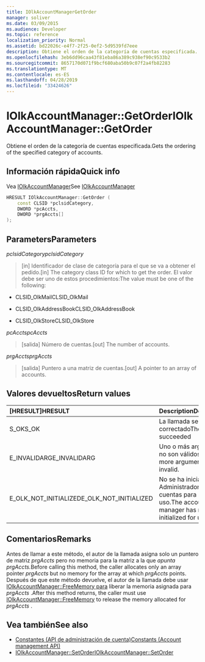 ```yaml
---
title: IOlkAccountManagerGetOrder
manager: soliver
ms.date: 03/09/2015
ms.audience: Developer
ms.topic: reference
localization_priority: Normal
ms.assetid: bd22026c-e4f7-2f25-0ef2-5d9539fd7eee
description: Obtiene el orden de la categoría de cuentas especificada.
ms.openlocfilehash: 3eb6dd96caa43f81eba86a389c938ef90c9533b2
ms.sourcegitcommit: 8657170d071f9bcf680aba50b9c07f2a4fb82283
ms.translationtype: MT
ms.contentlocale: es-ES
ms.lasthandoff: 04/28/2019
ms.locfileid: "33424626"
---
```

# <a name="iolkaccountmanagergetorder"></a><span data-ttu-id="d0453-103">IOlkAccountManager::GetOrder</span><span class="sxs-lookup"><span data-stu-id="d0453-103">IOlkAccountManager::GetOrder</span></span>

<span data-ttu-id="d0453-104">Obtiene el orden de la categoría de cuentas especificada.</span><span class="sxs-lookup"><span data-stu-id="d0453-104">Gets the ordering of the specified category of accounts.</span></span>
  
## <a name="quick-info"></a><span data-ttu-id="d0453-105">Información rápida</span><span class="sxs-lookup"><span data-stu-id="d0453-105">Quick info</span></span>

<span data-ttu-id="d0453-106">Vea [IOlkAccountManager](iolkaccountmanager.md)</span><span class="sxs-lookup"><span data-stu-id="d0453-106">See [IOlkAccountManager](iolkaccountmanager.md)</span></span>
  
```cpp
HRESULT IOlkAccountManager::GetOrder (  
    const CLSID *pclsidCategory, 
    DWORD *pcAccts, 
    DWORD *prgAccts[] 
); 
```

## <a name="parameters"></a><span data-ttu-id="d0453-107">Parameters</span><span class="sxs-lookup"><span data-stu-id="d0453-107">Parameters</span></span>

<span data-ttu-id="d0453-108">_pclsidCategory_</span><span class="sxs-lookup"><span data-stu-id="d0453-108">_pclsidCategory_</span></span>
  
> <span data-ttu-id="d0453-109">[in] Identificador de clase de categoría para el que se va a obtener el pedido.</span><span class="sxs-lookup"><span data-stu-id="d0453-109">[in] The category class ID for which to get the order.</span></span> <span data-ttu-id="d0453-110">El valor debe ser uno de estos procedimientos:</span><span class="sxs-lookup"><span data-stu-id="d0453-110">The value must be one of the following:</span></span>
    
   - <span data-ttu-id="d0453-111">CLSID_OlkMail</span><span class="sxs-lookup"><span data-stu-id="d0453-111">CLSID_OlkMail</span></span>
    
   - <span data-ttu-id="d0453-112">CLSID_OlkAddressBook</span><span class="sxs-lookup"><span data-stu-id="d0453-112">CLSID_OlkAddressBook</span></span>
    
   - <span data-ttu-id="d0453-113">CLSID_OlkStore</span><span class="sxs-lookup"><span data-stu-id="d0453-113">CLSID_OlkStore</span></span>
    
<span data-ttu-id="d0453-114">_pcAccts_</span><span class="sxs-lookup"><span data-stu-id="d0453-114">_pcAccts_</span></span>
  
>  <span data-ttu-id="d0453-115">[salida] Número de cuentas.</span><span class="sxs-lookup"><span data-stu-id="d0453-115">[out] The number of accounts.</span></span> 
    
<span data-ttu-id="d0453-116">_prgAccts_</span><span class="sxs-lookup"><span data-stu-id="d0453-116">_prgAccts_</span></span>
  
> <span data-ttu-id="d0453-117">[salida] Puntero a una matriz de cuentas.</span><span class="sxs-lookup"><span data-stu-id="d0453-117">[out] A pointer to an array of accounts.</span></span>
    
## <a name="return-values"></a><span data-ttu-id="d0453-118">Valores devueltos</span><span class="sxs-lookup"><span data-stu-id="d0453-118">Return values</span></span>

|<span data-ttu-id="d0453-119">**[HRESULT]**</span><span class="sxs-lookup"><span data-stu-id="d0453-119">**HRESULT**</span></span>|<span data-ttu-id="d0453-120">**Description**</span><span class="sxs-lookup"><span data-stu-id="d0453-120">**Description**</span></span>|
|:-----|:-----|
|<span data-ttu-id="d0453-121">S_OK</span><span class="sxs-lookup"><span data-stu-id="d0453-121">S_OK</span></span>  <br/> |<span data-ttu-id="d0453-122">La llamada se ha correctado</span><span class="sxs-lookup"><span data-stu-id="d0453-122">The call succeeded</span></span>  <br/> |
|<span data-ttu-id="d0453-123">E_INVALIDARG</span><span class="sxs-lookup"><span data-stu-id="d0453-123">E_INVALIDARG</span></span>  <br/> |<span data-ttu-id="d0453-124">Uno o más argumentos no son válidos.</span><span class="sxs-lookup"><span data-stu-id="d0453-124">One or more arguments are invalid.</span></span>  <br/> |
|<span data-ttu-id="d0453-125">E_OLK_NOT_INITIALIZED</span><span class="sxs-lookup"><span data-stu-id="d0453-125">E_OLK_NOT_INITIALIZED</span></span>  <br/> |<span data-ttu-id="d0453-126">No se ha inicializado el Administrador de cuentas para su uso.</span><span class="sxs-lookup"><span data-stu-id="d0453-126">The account manager has not been initialized for use.</span></span>  <br/> |
   
## <a name="remarks"></a><span data-ttu-id="d0453-127">Comentarios</span><span class="sxs-lookup"><span data-stu-id="d0453-127">Remarks</span></span>

<span data-ttu-id="d0453-128">Antes de llamar a este método, el autor de la llamada asigna solo un puntero de matriz *prgAccts* pero no memoria para la matriz a la que *apunta prgAccts.*</span><span class="sxs-lookup"><span data-stu-id="d0453-128">Before calling this method, the caller allocates only an array pointer  *prgAccts*  but no memory for the array at which  *prgAccts*  points.</span></span> <span data-ttu-id="d0453-129">Después de que este método devuelve, el autor de la llamada debe usar [IOlkAccountManager::FreeMemory para](iolkaccountmanager-freememory.md) liberar la memoria asignada para  *prgAccts*  .</span><span class="sxs-lookup"><span data-stu-id="d0453-129">After this method returns, the caller must use [IOlkAccountManager::FreeMemory](iolkaccountmanager-freememory.md) to release the memory allocated for  *prgAccts*  .</span></span> 
  
## <a name="see-also"></a><span data-ttu-id="d0453-130">Vea también</span><span class="sxs-lookup"><span data-stu-id="d0453-130">See also</span></span>

- [<span data-ttu-id="d0453-131">Constantes (API de administración de cuenta)</span><span class="sxs-lookup"><span data-stu-id="d0453-131">Constants (Account management API)</span></span>](constants-account-management-api.md)  
- [<span data-ttu-id="d0453-132">IOlkAccountManager::SetOrder</span><span class="sxs-lookup"><span data-stu-id="d0453-132">IOlkAccountManager::SetOrder</span></span>](iolkaccountmanager-setorder.md)

